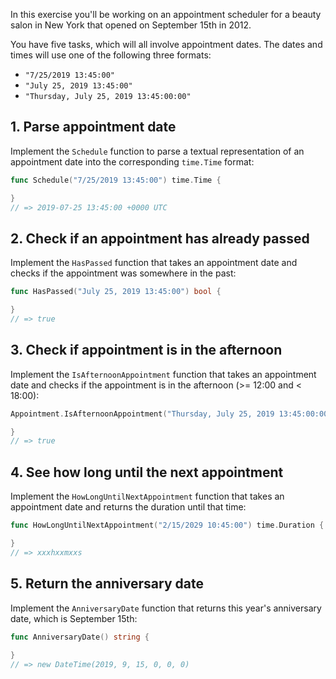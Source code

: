 In this exercise you'll be working on an appointment scheduler for a beauty salon in New York that opened on September 15th in 2012.

You have five tasks, which will all involve appointment dates. The dates and times will use one of the following three formats:

- `"7/25/2019 13:45:00"`
- `"July 25, 2019 13:45:00"`
- `"Thursday, July 25, 2019 13:45:00:00"`

## 1. Parse appointment date

Implement the `Schedule` function to parse a textual representation of an appointment date into the corresponding `time.Time` format:

```go
func Schedule("7/25/2019 13:45:00") time.Time {

}
// => 2019-07-25 13:45:00 +0000 UTC
```

## 2. Check if an appointment has already passed

Implement the `HasPassed` function that takes an appointment date and checks if the appointment was somewhere in the past:

```go
func HasPassed("July 25, 2019 13:45:00") bool {

}
// => true
```

## 3. Check if appointment is in the afternoon

Implement the `IsAfternoonAppointment` function that takes an appointment date and checks if the appointment is in the afternoon (>= 12:00 and < 18:00):

```go
Appointment.IsAfternoonAppointment("Thursday, July 25, 2019 13:45:00:00") bool {

}
// => true
```

## 4. See how long until the next appointment

Implement the `HowLongUntilNextAppointment` function that takes an appointment date and returns the duration until that time:

```go
func HowLongUntilNextAppointment("2/15/2029 10:45:00") time.Duration {

}
// => xxxhxxmxxs
```

## 5. Return the anniversary date

Implement the `AnniversaryDate` function that returns this year's anniversary date, which is September 15th:

```go
func AnniversaryDate() string {
    
}
// => new DateTime(2019, 9, 15, 0, 0, 0)
```